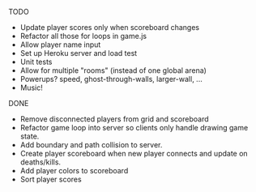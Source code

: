TODO

* Update player scores only when scoreboard changes
* Refactor all those for loops in game.js
* Allow player name input
* Set up Heroku server and load test
* Unit tests
* Allow for multiple "rooms" (instead of one global arena)
* Powerups? speed, ghost-through-walls, larger-wall, ...
* Music!

DONE

* Remove disconnected players from grid and scoreboard
* Refactor game loop into server so clients only handle drawing game state.
* Add boundary and path collision to server.
* Create player scoreboard when new player connects and update on deaths/kills.
* Add player colors to scoreboard
* Sort player scores

